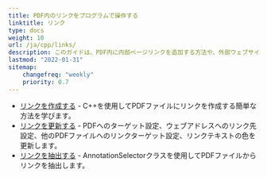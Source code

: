 ```yaml
---
title: PDF内のリンクをプログラムで操作する
linktitle: リンク
type: docs
weight: 10
url: /ja/cpp/links/
description: このガイドは、PDF内に内部ページリンクを追加する方法や、外部ウェブサイトのハイパーリンクをC++言語でPDFに挿入する方法について説明します。
lastmod: "2022-01-31"
sitemap:
    changefreq: "weekly"
    priority: 0.7
---
```


- [リンクを作成する](/pdf/ja/cpp/create-links/) - C++を使用してPDFファイルにリンクを作成する簡単な方法を学びます。
- [リンクを更新する](/pdf/ja/cpp/update-links/) - PDFへのターゲット設定、ウェブアドレスへのリンク先設定、他のPDFファイルへのリンクターゲット設定、リンクテキストの色を更新します。
- [リンクを抽出する](/pdf/ja/cpp/extract-links) - AnnotationSelectorクラスを使用してPDFファイルからリンクを抽出します。